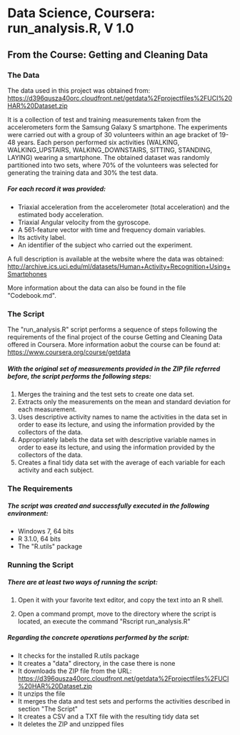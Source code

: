 Data Science, Coursera: run_analysis.R, V 1.0
===================
##  From the Course: Getting and Cleaning Data

###  The Data 

The data used in this project was obtained from: https://d396qusza40orc.cloudfront.net/getdata%2Fprojectfiles%2FUCI%20HAR%20Dataset.zip

It is a collection of test and training measurements taken from the accelerometers form the Samsung Galaxy S smartphone. 
The experiments were carried out with a group of 30 volunteers within an age bracket of 19-48 years. 
Each person performed six activities (WALKING, WALKING_UPSTAIRS, WALKING_DOWNSTAIRS, SITTING, STANDING, LAYING) wearing a smartphone. 
The obtained dataset was randomly partitioned into two sets, where 70% of the volunteers was selected for generating the training data and 30% the test data. 

##### For each record it was provided:


- Triaxial acceleration from the accelerometer (total acceleration) and the estimated body acceleration.
- Triaxial Angular velocity from the gyroscope. 
- A 561-feature vector with time and frequency domain variables. 
- Its activity label. 
- An identifier of the subject who carried out the experiment.

A full description is available at the website
where the data was obtained: http://archive.ics.uci.edu/ml/datasets/Human+Activity+Recognition+Using+Smartphones


More information about the data can also be found in the file "Codebook.md".

### The Script

The "run_analysis.R" script performs a sequence of steps following the requirements of the final project of the course Getting and Cleaning Data offered
in Coursera. More information aobut the course can be found at: https://www.coursera.org/course/getdata

##### With the original set of measurements provided in the ZIP file referred before, the script performs the following steps:

1. Merges the training and the test sets to create one data set.
2. Extracts only the measurements on the mean and standard deviation for each measurement. 
3. Uses descriptive activity names to name the activities in the data set in order to ease its lecture, and using the information provided by the collectors of the data.
4. Appropriately labels the data set with descriptive variable names in order to ease its lecture, and using the information provided by the collectors of the data.
5. Creates a final tidy data set with the average of each variable for each activity and each subject.

### The Requirements

##### The script was created and successfully executed in the following environment:

- Windows 7, 64 bits
- R 3.1.0, 64 bits
- The "R.utils" package

### Running the Script

##### There are at least two ways of running the script:

1. Open it with your favorite text editor, and copy the text into an R shell.

2. Open a command prompt, move to the directory where the script is located, an execute the command "Rscript run_analysis.R"

##### Regarding the concrete operations performed by the script:

- It checks for the installed R.utils package
- It creates a "data" directory, in the case there is none
- It downloads the ZIP file from the URL: https://d396qusza40orc.cloudfront.net/getdata%2Fprojectfiles%2FUCI%20HAR%20Dataset.zip
- It unzips the file
- It merges the data and test sets and performs the activities described in section "The Script"
- It creates a CSV and a TXT file with the resulting tidy data set
- It deletes the ZIP and unzipped files





